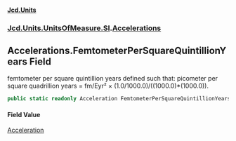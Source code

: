#### [Jcd.Units](index.md 'index')

### [Jcd.Units.UnitsOfMeasure.SI](Jcd.Units.UnitsOfMeasure.SI.md 'Jcd.Units.UnitsOfMeasure.SI').[Accelerations](Accelerations.md 'Jcd.Units.UnitsOfMeasure.SI.Accelerations')

## Accelerations.FemtometerPerSquareQuintillionYears Field

femtometer per square quintillion years defined such that: picometer per square quadrillion years = fm/Eyr² ×
(1.0/1000.0)/((1000.0)*(1000.0)).

```csharp
public static readonly Acceleration FemtometerPerSquareQuintillionYears;
```

#### Field Value

[Acceleration](Acceleration.md 'Jcd.Units.UnitTypes.Acceleration')